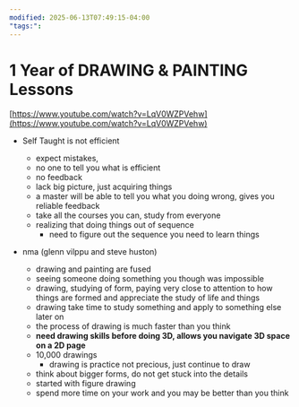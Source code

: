 ```yaml
---
modified: 2025-06-13T07:49:15-04:00
"tags:": 
---
```

# 1 Year of DRAWING & PAINTING Lessons

[https://www.youtube.com/watch?v=LqV0WZPVehw](https://www.youtube.com/watch?v=LqV0WZPVehw)

- Self Taught is not efficient
    - expect mistakes,
    - no one to tell you what is efficient
    - no feedback
    - lack big picture, just acquiring things
    - a master will be able to tell you what you doing wrong, gives you reliable feedback
    - take all the courses you can, study from everyone
    - realizing that doing things out of sequence
        - need to figure out the sequence you need to learn things

- nma (glenn vilppu and steve huston)
    - drawing and painting are fused
    - seeing someone doing something you though was impossible
    - drawing, studying of form, paying very close to attention to how things are formed and appreciate the study of life and things
    - drawing take time to study something and apply to something else later on
    - the process of drawing is much faster than you think
    - **need drawing skills before doing 3D, allows you navigate 3D space on a 2D page**
    - 10,000 drawings
        - drawing is practice not precious, just continue to draw
    - think about bigger forms, do not get stuck into the details
    - started with figure drawing
    - spend more time on your work and you may be better than you think